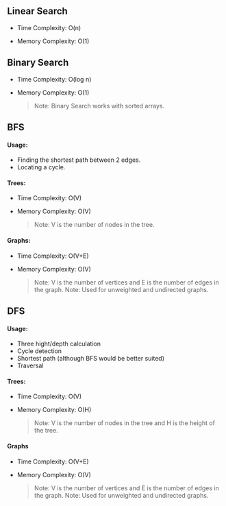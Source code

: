 
## Linear Search

 * Time Complexity: O(n)
   
 * Memory Complexity: O(1)


## Binary Search

 * Time Complexity: O(log n)
   
 * Memory Complexity: O(1)

   > Note: Binary Search works with sorted arrays.

## BFS

 #### Usage:
 * Finding the shortest path between 2 edges.
 * Locating a cycle.

 #### Trees:
 * Time Complexity: O(V)
   
 * Memory Complexity: O(V)
   
   >Note: V is the number of nodes in the tree.

#### Graphs:
  
 * Time Complexity: O(V+E)
   
 * Memory Complexity: O(V)
   
   >Note: V is the number of vertices and E is the number of edges in the graph.
   >Note: Used for unweighted and undirected graphs.

## DFS
#### Usage:
* Three hight/depth calculation
* Cycle detection
* Shortest path (although BFS would be better suited)
* Traversal

 #### Trees:
 * Time Complexity: O(V)
   
 * Memory Complexity: O(H)
   
   >Note: V is the number of nodes in the tree and H is the height of the tree.
   
#### Graphs
* Time Complexity: O(V+E)
   
* Memory Complexity: O(V)
   
   >Note: V is the number of vertices and E is the number of edges in the graph.
   >Note: Used for unweighted and undirected graphs.


